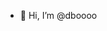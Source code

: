- 👋 Hi, I’m @dboooo

<!---
dboooo/dboooo is a ✨ special ✨ repository because its `README.md` (this file) appears on your GitHub profile.
You can click the Preview link to take a look at your changes.
--->
